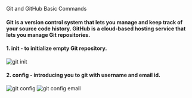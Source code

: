 Git and GitHub Basic Commands
 
 #### Git is a version control system that lets you manage and keep track of your source code history. GitHub is a cloud-based hosting service that lets you manage Git repositories.

 #### 1. init - to initialize empty Git repository.
![git init](https://user-images.githubusercontent.com/92079088/195949034-36ee4509-427f-4360-89e6-7c31091ee34a.png)


 #### 2. config - introducing you to git with username and email id.
![git config](https://user-images.githubusercontent.com/92079088/195949214-0d078851-308a-40e4-b715-8963d2c87d82.png)
![git config email](https://user-images.githubusercontent.com/92079088/195949249-7a0f4e15-bdff-4fc8-99ff-47c73428bf29.png)
